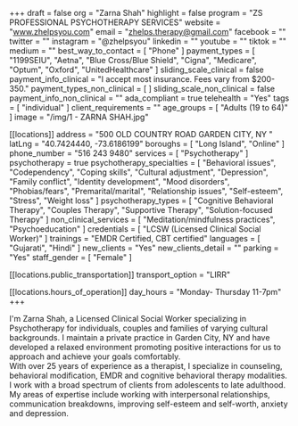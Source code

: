 +++
draft = false
org = "Zarna Shah"
highlight = false
program = "ZS PROFESSIONAL PSYCHOTHERAPY SERVICES"
website = "www.zhelpsyou.com"
email = "zhelps.therapy@gmail.com"
facebook = ""
twitter = ""
instagram = "@zhelpsyou"
linkedin = ""
youtube = ""
tiktok = ""
medium = ""
best_way_to_contact = [ "Phone" ]
payment_types = [
  "1199SEIU",
  "Aetna",
  "Blue Cross/Blue Shield",
  "Cigna",
  "Medicare",
  "Optum",
  "Oxford",
  "UnitedHealthcare"
]
sliding_scale_clinical = false
payment_info_clinical = "I accept most insurance.  Fees vary from $200-350."
payment_types_non_clinical = [ ]
sliding_scale_non_clinical = false
payment_info_non_clinical = ""
ada_compliant = true
telehealth = "Yes"
tags = [ "individual" ]
client_requirements = ""
age_groups = [ "Adults (19 to 64)" ]
image = "/img/1 - ZARNA SHAH.jpg"

[[locations]]
address = "500 OLD COUNTRY ROAD GARDEN CITY, NY "
latLng = "40.7424440, -73.6186199"
boroughs = [ "Long Island", "Online" ]
phone_number = "516 243 9480"
services = [ "Psychotherapy" ]
psychotherapy = true
psychotherapy_specialties = [
  "Behavioral issues",
  "Codependency",
  "Coping skills",
  "Cultural adjustment",
  "Depression",
  "Family conflict",
  "Identity development",
  "Mood disorders",
  "Phobias/fears",
  "Premarital/marital",
  "Relationship issues",
  "Self-esteem",
  "Stress",
  "Weight loss"
]
psychotherapy_types = [
  "Cognitive Behavioral Therapy",
  "Couples Therapy",
  "Supportive Therapy",
  "Solution-focused Therapy"
]
non_clinical_services = [ "Meditation/mindfulness practices", "Psychoeducation" ]
credentials = [ "LCSW (Licensed Clinical Social Worker)" ]
trainings = "EMDR Certified, CBT certified"
languages = [ "Gujarati", "Hindi" ]
new_clients = "Yes"
new_clients_detail = ""
parking = "Yes"
staff_gender = [ "Female" ]

  [[locations.public_transportation]]
  transport_option = "LIRR"

  [[locations.hours_of_operation]]
  day_hours = "Monday- Thursday 11-7pm"
+++


I'm Zarna Shah, a Licensed Clinical Social Worker specializing in Psychotherapy for individuals, couples and families of varying cultural backgrounds. I maintain a private practice in Garden City, NY and have developed a relaxed environment promoting positive interactions for us to approach and achieve your goals comfortably. <br>
With over 25 years of experience as a therapist, I specialize in counseling, behavioral modification, EMDR and cognitive behavioral therapy modalities. I work with a broad spectrum of clients from adolescents to late adulthood. My areas of expertise include working with interpersonal relationships, communication breakdowns, improving self-esteem and self-worth, anxiety and depression. <br>
